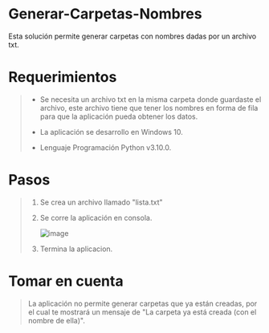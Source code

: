 # Generar-Carpetas-Nombres

Esta solución permite generar carpetas con nombres dadas por un archivo txt.

# Requerimientos

> - Se necesita un archivo txt en la misma carpeta donde guardaste el archivo, este archivo tiene que tener los nombres en forma de fila para que la aplicación pueda obtener los datos.
> 
> - La aplicación se desarrollo en Windows 10. 
> 
> - Lenguaje Programación Python v3.10.0.

# Pasos

> 1. Se crea un archivo llamado "lista.txt"
> 2. Se corre la aplicación en consola.
> 
>    ![image](https://user-images.githubusercontent.com/91709827/167010652-f52699fa-7406-4e1b-bc45-d0bfab4020cf.png)
>
> 3. Termina la aplicacion.

# Tomar en cuenta

> La aplicación no permite generar carpetas que ya están creadas, por el cual te mostrará un mensaje de "La carpeta ya está creada (con el nombre de ella)".
